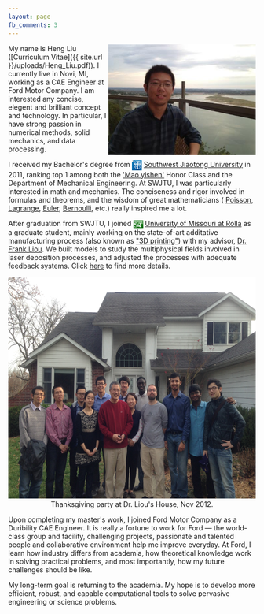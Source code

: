```yaml
---
layout: page
fb_comments: 3
---
```


<img src="/uploads/heng.jpg" width="300" height="225" align="right">

My name is Heng Liu ([Curriculum Vitae]({{ site.url }}/uploads/Heng_Liu.pdf)). I currently live in Novi, MI, working as a CAE Engineer at Ford Motor Company. I am interested any concise, elegent and brilliant concept and technology. In particular, I have strong passion in numerical methods, solid mechanics, and data processing.

I received my Bachelor's degree from <img src="/uploads/swjtu.jpg" width="20" height="21" style="display:inline-block;vertical-align:middle"> [Southwest Jiaotong University](http://www.swjtu.edu.cn/) in 2011, ranking top 1 among both the ['Mao yishen'](http://en.wikipedia.org/wiki/Mao_Yisheng) Honor Class and the Department of Mechanical Engineering. At SWJTU, I was particularly interested in math and mechanics. The conciseness and rigor involved in formulas and theorems, and the wisdom of great mathematicians ( [Poisson](http://en.wikipedia.org/wiki/Sim%C3%A9on_Denis_Poisson), [Lagrange](http://en.wikipedia.org/wiki/Joseph-Louis_Lagrange), [Euler](http://en.wikipedia.org/wiki/Leonhard_Euler), [Bernoulli](http://en.wikipedia.org/wiki/Jacob_Bernoulli), etc.) really inspired me a lot.

After graduation from SWJTU, I joined <img src="/uploads/mst.jpg" width="20" height="16" style="display:inline-block;vertical-align:middle"> [University of Missouri at Rolla](http://www.mst.edu/) as a graduate student, mainly working on the state-of-art additative manufacturing process (also known as ["3D printing"](http://en.wikipedia.org/wiki/3D_printing)) with my advisor, [Dr. Frank Liou](http://web.mst.edu/~liou/). We built models to study the multiphysical fields involved in laser deposition processes, and adjusted the processes with adequate feedback systems. Click [here](http://www.hengliu.us/research/index.html) to find more details.
<center><img src="/uploads/thanksgiving_party.JPG" width="600" height="450"></center>
<center>Thanksgiving party at Dr. Liou's House, Nov 2012.</center>

Upon completing my master's work, I joined Ford Motor Company as a Duribility CAE Engineer. It is really a fortune to work for Ford — the world-class group and facility, challenging projects, passionate and talented people and collaborative environment help me improve everyday. At Ford, I learn how industry differs from academia, how theoretical knowledge work in solving practical problems, and most importantly, how my future challenges should be like.

My long-term goal is returning to the academia. My hope is to develop more efficient, robust, and capable computational tools to solve pervasive engineering or science problems.